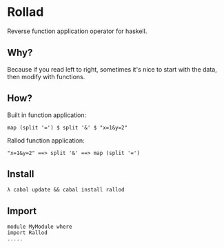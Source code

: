 # Rollad

Reverse function application operator for haskell. 

## Why?

Because if you read left to right, sometimes it's nice to start with the data, then modify with functions. 

## How?

Built in function application:

    map (split '=') $ split '&' $ "x=1&y=2" 

Rallod function application:

    "x=1&y=2" ==> split '&' ==> map (split '=')

## Install

    λ cabal update && cabal install rallod

## Import
    
    module MyModule where
    import Rallod
    .....
